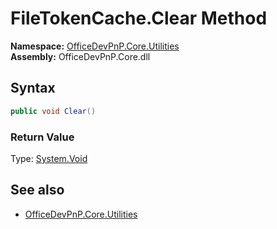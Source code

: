 # FileTokenCache.Clear Method  
**Namespace:** [OfficeDevPnP.Core.Utilities](OfficeDevPnP.Core.Utilities.md)  
**Assembly:** OfficeDevPnP.Core.dll  
## Syntax
```C#
public void Clear()
```
### Return Value
Type: [System.Void](System.Void.md)  

## See also
- [OfficeDevPnP.Core.Utilities](OfficeDevPnP.Core.Utilities.md)
